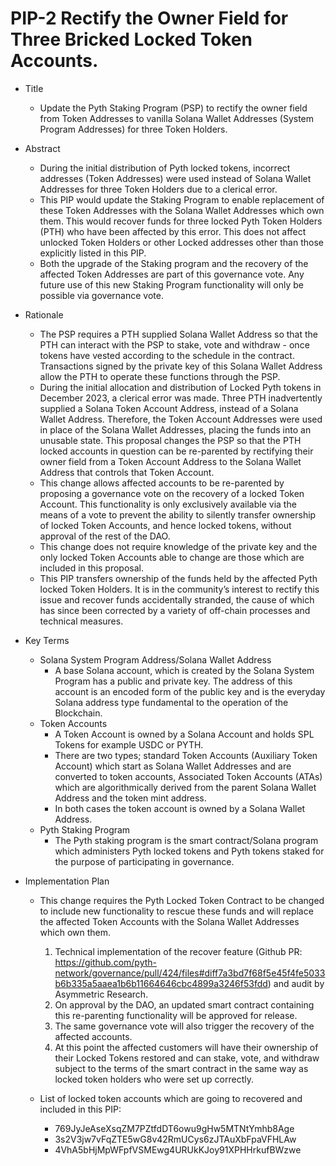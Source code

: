 # PIP-2 Rectify the Owner Field for Three Bricked Locked Token Accounts.

- Title 
    - Update the Pyth Staking Program (PSP) to rectify the owner field from Token Addresses to vanilla Solana Wallet Addresses (System Program Addresses) for three Token Holders.

- Abstract
    - During the initial distribution of Pyth locked tokens, incorrect addresses (Token Addresses) were used instead of Solana Wallet Addresses for three Token Holders due to a clerical error.
    - This PIP would update the Staking Program to enable replacement of these Token Addresses with the Solana Wallet Addresses which own them. This would recover funds for three locked Pyth Token Holders (PTH) who have been affected by this error. This does not affect unlocked Token Holders or other Locked addresses other than those explicitly listed in this PIP. 
    - Both the upgrade of the Staking program and the recovery of the affected Token Addresses are part of this governance vote. Any future use of this new Staking Program functionality will only be possible via governance vote. 

- Rationale
    - The PSP requires a PTH supplied Solana Wallet Address so that the PTH can interact with the PSP to stake, vote and withdraw - once tokens have vested according to the schedule in the contract. Transactions signed by the private key of this Solana Wallet Address allow the PTH to operate these functions through the PSP.
    - During the initial allocation and distribution of Locked Pyth tokens in December 2023, a clerical error was made. Three PTH inadvertently supplied a Solana Token Account Address, instead of a Solana Wallet Address. Therefore, the Token Account Addresses were used in place of the Solana Wallet Addresses, placing the funds into an unusable state.
This proposal changes the PSP so that the PTH locked accounts in question can be re-parented by rectifying their owner field from a Token Account Address to the Solana Wallet Address that controls that Token Account.
    - This change allows affected accounts to be re-parented by proposing a governance vote on the recovery of a locked Token Account. This functionality is only exclusively available via the means of a vote to prevent the ability to silently transfer ownership of locked Token Accounts, and hence locked tokens, without approval of the rest of the DAO.
    - This change does not require knowledge of the private key and the only locked Token Accounts able to change are those which are included in this proposal.
    - This PIP transfers ownership of the funds held by the affected Pyth locked Token Holders. It is in the community’s interest to rectify this issue and recover funds accidentally stranded, the cause of which has since been corrected by a variety of off-chain processes and technical measures.

- Key Terms
    - Solana System Program Address/Solana Wallet Address
        - A base Solana account, which is created by the Solana System Program has a public and private key. The address of this account is an encoded form of the public key and is the everyday Solana address type fundamental to the operation of the Blockchain.
    - Token Accounts
        - A Token Account is owned by a Solana Account and holds SPL Tokens for example USDC or PYTH.
        - There are two types; standard Token Accounts (Auxiliary Token Account) which start as Solana Wallet Addresses and are converted to token accounts, Associated Token Accounts (ATAs) which are algorithmically derived from the parent Solana Wallet Address and the token mint address.
        - In both cases the token account is owned by a Solana Wallet Address.
    - Pyth Staking Program
        - The Pyth staking program is the smart contract/Solana program which administers Pyth locked tokens and Pyth tokens staked for the purpose of participating in governance.

- Implementation Plan
    - This change requires the Pyth Locked Token Contract to be changed to include new functionality to rescue these funds and will replace the affected Token Accounts with the Solana Wallet Addresses which own them.
        1. Technical implementation of the recover feature (Github PR: https://github.com/pyth-network/governance/pull/424/files#diff7a3bd7f68f5e45f4fe5033b6b335a5aaea1b6b11664646cbc4899a3246f53fdd) and audit by Asymmetric Research.
        2. On approval by the DAO, an updated smart contract containing this re-parenting functionality will be approved for release.
        3. The same governance vote will also trigger the recovery of the affected accounts.
        4. At this point the affected customers will have their ownership of their Locked Tokens restored and can stake, vote, and withdraw subject to the terms of the smart contract in the same way as locked token holders who were set up correctly.

    - List of locked token accounts which are going to recovered and included in this PIP:
        - 769JyJeAseXsqZM7PZtfdDT6owu9gHw5MTNtYmhb8Age
        - 3s2V3jw7vFqZTE5wG8v42RmUCys6zJTAuXbFpaVFHLAw
        - 4VhA5bHjMpWFpfVSMEwg4URUkKJoy91XPHHrkufBWzwe
